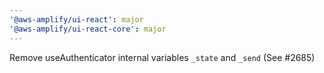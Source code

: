 ```yaml
---
'@aws-amplify/ui-react': major
'@aws-amplify/ui-react-core': major
---
```


Remove useAuthenticator internal variables `_state` and `_send` (See #2685)
